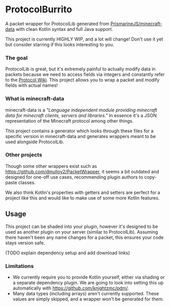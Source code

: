 # ProtocolBurrito

A packet wrapper for ProtocolLib generated from [PrismarineJS/minecraft-data](https://github.com/PrismarineJS/minecraft-data) with clean Kotlin syntax and full Java support.

This project is currently HIGHLY WIP, and a lot will change! Don't use it yet but consider starring if this looks interesting to you.

### The goal

ProtocolLib is great, but it's extremely painful to actually modify data in packets because we need to access fields via integers and constantly refer to the [Protocol Wiki](https://wiki.vg/Protocol). This project allows you to wrap a packet and modify fields with actual names!

### What is minecraft-data

minecraft-data is a *"Language independent module providing minecraft data for minecraft clients, servers and libraries."* In essence it's a JSON representation of the Minecraft protocol among other things.

This project contains a generator which looks through these files for a specific version in minecraft-data and generates wrappers meant to be used alongside ProtocolLib.

### Other projects

Though some other wrappers exist such as https://github.com/dmulloy2/PacketWrapper, it seems a bit outdated and designed for one-off use cases, recommending plugin authors to copy-paste classes.

We also think Kotlin's properties with getters and setters are perfect for a project like this and would like to make use of some more Kotlin features.

## Usage

This project can be shaded into your plugin, however it's designed to be used as another plugin on your server (similar to ProtocolLib). Assuming there haven't been any name changes for a packet, this ensures your code stays version safe.

(TODO explain dependency setup and add download links)

### Limitations

- We currently require you to provide Kotlin yourself, either via shading or a separate dependency plugin. We are going to look into setting this up automatically with https://github.com/knightzmc/pdm/.
- Many data types (including arrays) aren't currently supported. These values are simply skipped, and a wrapper won't be generated for them.
